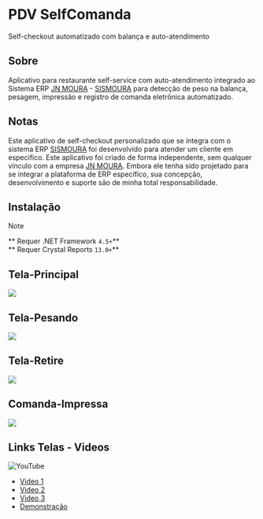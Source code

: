 # PDV SelfComanda

Self-checkout automatizado com balança e auto-atendimento

## Sobre
Aplicativo para restaurante self-service com auto-atendimento integrado ao Sistema ERP [JN MOURA][jnmoura] - [SISMOURA][sismoura] para detecção de peso na balança, pesagem, impressão e registro de comanda eletrônica automatizado.
## Notas
Este aplicativo de self-checkout personalizado que se integra com o sistema ERP [SISMOURA][sismoura] foi desenvolvido para atender um cliente em especifico. Este aplicativo foi criado de forma independente, sem qualquer vínculo com a empresa [JN MOURA][jnmoura]. Embora ele tenha sido projetado para se integrar a plataforma de ERP específico, sua concepção, desenvolvimento e suporte são de minha total responsabilidade. 

## Instalação

> [!NOTE]
> ** Requer .NET Framework ``4.5+``** <br>
> ** Requer Crystal Reports ``13.0+``**

## Tela-Principal
![](https://raw.githubusercontent.com/renatosantoslw/pdv-self-comanda/refs/heads/main/TELAS/PRINCIPAL.png)

## Tela-Pesando
![](https://raw.githubusercontent.com/renatosantoslw/pdv-self-comanda/refs/heads/main/TELAS/PRINCIPAL-PESANDO.png)

## Tela-Retire
![](https://raw.githubusercontent.com/renatosantoslw/pdv-self-comanda/refs/heads/main/TELAS/PRINCIPAL-RETIRE.png)

## Comanda-Impressa
![](https://raw.githubusercontent.com/renatosantoslw/pdv-self-comanda/refs/heads/main/TELAS/COMANDA-IMPRESSA.png)

## Links Telas - Videos
![YouTube](https://img.shields.io/badge/YouTube-%23FF0000.svg?style=for-the-badge&logo=YouTube&logoColor=white)
* [Video 1][video1]
* [Video 2][video2]
* [Video 3][video3]
* [Demonstração][video4]

[video1]: https://www.youtube.com/shorts/UTSa3QQiRN4
[video2]: https://www.youtube.com/watch?v=fRAMCDHtf0k
[video3]: https://www.youtube.com/watch?v=-HRn50LgclY
[video4]: https://www.youtube.com/watch?v=YwozBxSe4CQ
[jnmoura]: https://jnmoura.com.br/pt-br/
[sismoura]: https://sismoura.com.br/


